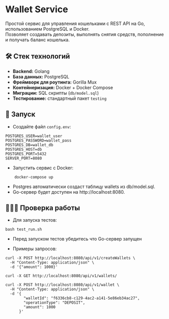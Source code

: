 # Wallet Service

Простой сервис для управления кошельками с REST API на Go, использованием PostgreSQL и Docker.  
Позволяет создавать депозиты, выполнять снятия средств, пополнение и получать баланс кошелька.  

## 🛠 Стек технологий

- **Backend:** Golang  
- **База данных:** PostgreSQL  
- **Фреймворк для роутинга:** Gorilla Mux  
- **Контейнеризация:** Docker + Docker Compose  
- **Миграции:** SQL скрипты (`db/model.sql`)  
- **Тестирование:** стандартный пакет `testing`  


## 🐳 Запуск

- Создайте файл `config.env`:

```env
POSTGRES_USER=wallet_user
POSTGRES_PASSWORD=wallet_pass
POSTGRES_DB=wallet_db
POSTGRES_HOST=db
POSTGRES_PORT=5432
SERVER_PORT=8080
```
- Запустить сервис с Docker:

```
    docker-compose up
```
- Postgres автоматически создаст таблицу wallets из db/model.sql.
- Go-сервер будет доступен на http://localhost:8080.

## 👨🏻‍💻 Проверка работы

- Для запуска тестов:

```
bash test_run.sh
```
- Перед запуском тестов убедитесь что Go-сервер запущен

- Примеры запросов:

```
curl -X POST http://localhost:8080/api/v1/createWallets \
  -H "Content-Type: application/json" \
  -d '{"amount": 1000}'

curl -X GET http://localhost:8080/api/v1/wallets/

curl -X POST http://localhost:8080/api/v1/wallet \
  -H "Content-Type: application/json" \
  -d '{
        "walletId": "f6336cb8-c129-4ac2-a141-5e86eb34ac27",
        "operationType": "DEPOSIT",
        "amount": 1000
      }'
```